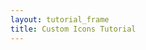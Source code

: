 ```yaml
---
layout: tutorial_frame
title: Custom Icons Tutorial
---
```

<script>
	var map = L.map('map').setView([51.5, -0.09], 13);

	L.tileLayer('https://{s}.tile.openstreetmap.org/{z}/{x}/{y}.png', {
		attribution: '&copy; <a href="https://www.openstreetmap.org/copyright">OpenStreetMap</a> contributors'
	}).addTo(map);

	var LeafIcon = L.Icon.extend({
		options: {
			shadowUrl: 'leaf-shadow.png',
			iconSize:     [38, 95],
			shadowSize:   [50, 64],
			iconAnchor:   [22, 94],
			shadowAnchor: [4, 62],
			popupAnchor:  [-3, -76]
		}
	});

	var greenIcon = new LeafIcon({iconUrl: 'leaf-green.png'});
	var redIcon = new LeafIcon({iconUrl: 'leaf-red.png'});
	var orangeIcon = new LeafIcon({iconUrl: 'leaf-orange.png'});

	var mGreen = L.marker([51.5, -0.09], {icon: greenIcon}).bindPopup('I am a green leaf.').addTo(map);
	var mRed = L.marker([51.495, -0.083], {icon: redIcon}).bindPopup('I am a red leaf.').addTo(map);
	var mOrange = L.marker([51.49, -0.1], {icon: orangeIcon}).bindPopup('I am an orange leaf.').addTo(map);

</script>
